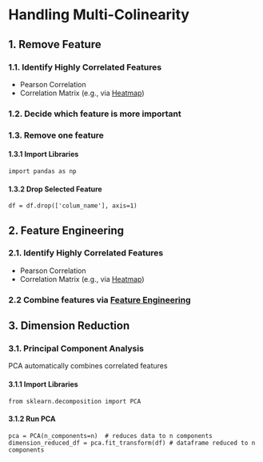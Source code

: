 # Handling Multi-Colinearity
## 1. Remove Feature
### 1.1. Identify Highly Correlated Features
* Pearson Correlation
* Correlation Matrix (e.g., via [Heatmap](https://github.com/tbgrun/machine_learning/blob/main/01%20-%20Explorative%20Data%20Analysis/07%20-%20Correlations.md#2-heatmap))
### 1.2. Decide which feature is more important
### 1.3. Remove one feature
#### 1.3.1 Import Libraries
    import pandas as np
#### 1.3.2 Drop Selected Feature
    df = df.drop(['colum_name'], axis=1)
## 2. Feature Engineering
### 2.1. Identify Highly Correlated Features
* Pearson Correlation
* Correlation Matrix (e.g., via [Heatmap](https://github.com/tbgrun/machine_learning/blob/main/01%20-%20Explorative%20Data%20Analysis/07%20-%20Correlations.md#2-heatmap))
### 2.2 Combine features via [Feature Engineering]()
## 3. Dimension Reduction
### 3.1. Principal Component Analysis
PCA automatically combines correlated features
#### 3.1.1 Import Libraries
    from sklearn.decomposition import PCA
#### 3.1.2 Run PCA
    pca = PCA(n_components=n)  # reduces data to n components
    dimension_reduced_df = pca.fit_transform(df) # dataframe reduced to n components
